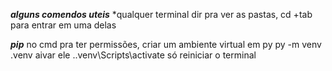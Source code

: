 ***alguns comendos uteis*** 
*qualquer terminal
dir pra ver as pastas, cd +tab para entrar em uma delas

***pip***
no cmd pra ter permissões, criar um ambiente virtual em py
py -m venv .venv
aivar ele
.\.venv\Scripts\activate
só reiniciar o terminal